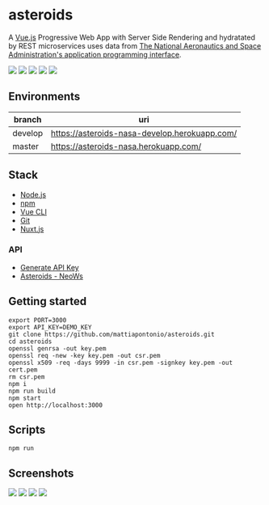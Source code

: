 # asteroids

A [Vue.js](https://vuejs.org) Progressive Web App with Server Side Rendering and hydratated by REST microservices uses data from [The National Aeronautics and Space Administration's application programming interface](https://api.nasa.gov).

![](https://img.shields.io/github/issues/mattiapontonio/asteroids)
![](https://img.shields.io/github/forks/mattiapontonio/asteroids)
![](https://img.shields.io/github/stars/mattiapontonio/asteroids)
![](https://img.shields.io/github/license/mattiapontonio/asteroids)
![](https://img.shields.io/github/issues/mattiapontonio/asteroids)

## Environments

|branch|uri|
|-|-|
|develop|https://asteroids-nasa-develop.herokuapp.com/|
|master|https://asteroids-nasa.herokuapp.com/|

## Stack

- [Node.js](https://nodejs.org/en/)
- [npm](https://www.npmjs.com)
- [Vue CLI](https://cli.vuejs.org/)
- [Git](https://git-scm.com/)
- [Nuxt.js](https://nuxtjs.org/docs/2.x/get-started/installation)

### API
- [Generate API Key](https://api.nasa.gov/#apidatagov_signup)
- [Asteroids - NeoWs](https://api.nasa.gov/#NeoWS)

## Getting started
```shell
export PORT=3000
export API_KEY=DEMO_KEY
git clone https://github.com/mattiapontonio/asteroids.git
cd asteroids
openssl genrsa -out key.pem
openssl req -new -key key.pem -out csr.pem
openssl x509 -req -days 9999 -in csr.pem -signkey key.pem -out cert.pem
rm csr.pem
npm i
npm run build
npm start
open http://localhost:3000
```

## Scripts
```shell
npm run
```

## Screenshots
![](screenshots/Screenshot_20201123-225935.png)
![](screenshots/Screenshot_20201110-042150.png)
![](screenshots/Screenshot_20201110-042209.png)
![](screenshots/Screenshot_20201110-152839.png)
